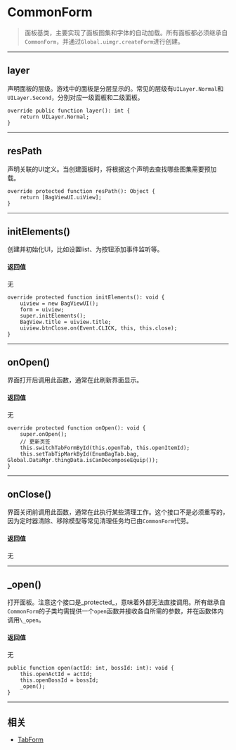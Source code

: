 # CommonForm

> 面板基类，主要实现了面板图集和字体的自动加载。所有面板都必须继承自`CommonForm`，并通过`Global.uimgr.createForm`进行创建。

---

## layer
声明面板的层级。游戏中的面板是分层显示的。常见的层级有`UILayer.Normal`和`UILayer.Second`，分别对应一级面板和二级面板。

```
override public function layer(): int {
    return UILayer.Normal;
}
```

---

## resPath
声明关联的UI定义。当创建面板时，将根据这个声明去查找哪些图集需要预加载。

```
override protected function resPath(): Object {
    return [BagViewUI.uiView];
}
```

---

## initElements()
创建并初始化UI，比如设置list、为按钮添加事件监听等。

#### 返回值
无

```
override protected function initElements(): void {
    uiview = new BagViewUI();
    form = uiview;
    super.initElements(); 
    BagView.title = uiview.title;
    uiview.btnClose.on(Event.CLICK, this, this.close);
}
```

---

## onOpen()
界面打开后调用此函数，通常在此刷新界面显示。

#### 返回值
无

```
override protected function onOpen(): void {
    super.onOpen();
    // 更新页签
    this.switchTabFormById(this.openTab, this.openItemId);
    this.setTabTipMarkById(EnumBagTab.bag, Global.DataMgr.thingData.isCanDecomposeEquip());
}
```

---

## onClose()
界面关闭前调用此函数，通常在此执行某些清理工作。这个接口不是必须重写的，因为定时器清除、移除模型等常见清理任务均已由`CommonForm`代劳。

#### 返回值
无

---

## \_open()
打开面板。注意这个接口是_protected_，意味着外部无法直接调用。所有继承自`CommonForm`的子类均需提供一个`open`函数并接收各自所需的参数，并在函数体内调用`\_open`。

#### 返回值
无

```
public function open(actId: int, bossId: int): void {
    this.openActId = actId;
    this.openBossId = bossId;
    _open();
}
```

---

## 相关
* [TabForm](//classes/TabForm.html 'TabForm')

